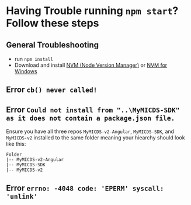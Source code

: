 # Having Trouble running `npm start`? Follow these steps

## General Troubleshooting
- run `npm install`
- Download and install [NVM (Node Version Manager)](https://github.com/creationix/nvm) or [NVM for Windows](https://github.com/coreybutler/nvm-windows)


## Error `cb() never called!`

## Error `Could not install from "..\MyMICDS-SDK" as it does not contain a package.json file.`

Ensure you have all three repos `MyMICDS-v2-Angular`, `MyMICDS-SDK`, and `MyMICDS-v2` installed to the same folder meaning your hiearchy should look like this:
```
Folder
|-- MyMICDS-v2-Angular
|-- MyMICDS-SDK
|-- MyMICDS-v2
```

## Error `errno: -4048 code: 'EPERM' syscall: 'unlink'`
